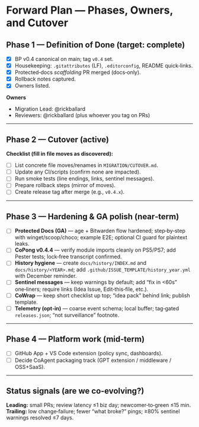 # Forward Plan — Phases, Owners, and Cutover

## Phase 1 — Definition of Done (target: complete)
- [x] BP v0.4 canonical on main; tag `v0.4` set.
- [x] Housekeeping: `.gitattributes` (LF), `.editorconfig`, README quick‑links.
- [x] Protected‑docs *scaffolding* PR merged (docs‑only).
- [x] Rollback notes captured.
- [x] Owners listed.

**Owners**
- Migration Lead: @rickballard
- Reviewers: @rickballard (plus whoever you tag on PRs)

---

## Phase 2 — Cutover (active)
**Checklist (fill in file moves as discovered):**
- [ ] List concrete file moves/renames in `MIGRATION/CUTOVER.md`.
- [ ] Update any CI/scripts (confirm none are impacted).
- [ ] Run smoke tests (line endings, links, sentinel messages).
- [ ] Prepare rollback steps (mirror of moves).
- [ ] Create release tag after merge (e.g., `v0.4.x`).

---

## Phase 3 — Hardening & GA polish (near‑term)
- [ ] **Protected Docs (GA)** — age + Bitwarden flow hardened; step‑by‑step with winget/scoop/choco; example E2E; optional CI guard for plaintext leaks.
- [ ] **CoPong v0.4.4** — verify module imports cleanly on PS5/PS7; add Pester tests; lock‑free transcript confirmed.
- [ ] **History hygiene** — create `docs/history/INDEX.md` and `docs/history/<YEAR>.md`; add `.github/ISSUE_TEMPLATE/history_year.yml` with December reminder.
- [ ] **Sentinel messages** — keep warnings by default; add “fix in <60s” one‑liners; require links (Idea Issue, Edit‑this‑file, etc.).
- [ ] **CoWrap** — keep short checklist up top; “idea pack” behind link; publish template.
- [ ] **Telemetry (opt‑in)** — coarse event schema; local buffer; tag‑gated `releases.json`; “not surveillance” footnote.

---

## Phase 4 — Platform work (mid‑term)
- [ ] GitHub App + VS Code extension (policy sync, dashboards).
- [ ] Decide CoAgent packaging track (GPT extension / middleware / OSS+SaaS).

---

## Status signals (are we co‑evolving?)
**Leading:** small PRs; review latency ≤1 biz day; newcomer‑to‑green ≤15 min.
**Trailing:** low change‑failure; fewer “what broke?” pings; ≥80% sentinel warnings resolved ≤7 days.
